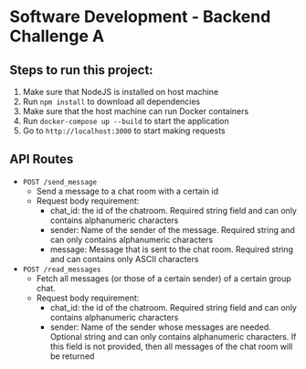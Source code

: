 # Software Development - Backend Challenge A

## Steps to run this project:

1. Make sure that NodeJS is installed on host machine
2. Run `npm install` to download all dependencies
3. Make sure that the host machine can run Docker containers
4. Run `docker-compose up --build` to start the application
5. Go to `http://localhost:3000` to start making requests

## API Routes

-   `POST /send_message`
    -   Send a message to a chat room with a certain id
    -   Request body requirement:
        -   chat_id: the id of the chatroom. Required string field and can only contains alphanumeric characters
        -   sender: Name of the sender of the message. Required string and can only contains alphanumeric characters
        -   message: Message that is sent to the chat room. Required string and can contains only ASCII characters
-   `POST /read_messages`
    -   Fetch all messages (or those of a certain sender) of a certain group chat.
    -   Request body requirement:
        -   chat_id: the id of the chatroom. Required string field and can only contains alphanumeric characters
        -   sender: Name of the sender whose messages are needed. Optional string and can only contains alphanumeric characters. If this field is not provided, then all messages of the chat room will be returned
